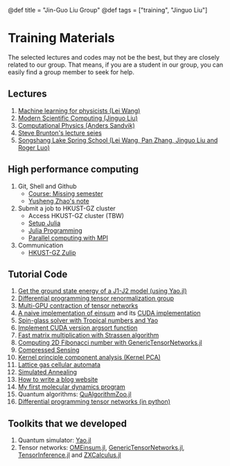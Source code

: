 @def title = "Jin-Guo Liu Group"
@def tags = ["training", "Jinguo Liu"]

# Training Materials

The selected lectures and codes may not be the best, but they are closely related to our group. That means, if you are a student in our group, you can easily find a group member to seek for help.

## Lectures
1. [Machine learning for physicists (Lei Wang)](https://github.com/wangleiphy/ml4p)
2. [Modern Scientific Computing (Jinguo Liu)](https://github.com/GiggleLiu/ModernScientificComputing)
3. [Computational Physics (Anders Sandvik)](http://physics.bu.edu/~py502/)
4. [Steve Brunton's lecture seies](https://www.youtube.com/@Eigensteve)
5. [Songshang Lake Spring School (Lei Wang, Pan Zhang, Jinguo Liu and Roger Luo)](https://github.com/QuantumBFS/SSSS)

## High performance computing
1. Git, Shell and Github
    - [Course: Missing semester](https://missing.csail.mit.edu/)
    - [Yusheng Zhao's note](https://github.com/CodingThrust/CodingClub/tree/main/helpdesk)
2. Submit a job to HKUST-GZ cluster
    - Access HKUST-GZ cluster (TBW)
    - [Setup Julia](https://github.com/CodingThrust/CodingClub/blob/main/julia/1.julia-setup.md)
    - [Julia Programming](https://github.com/JuliaComputing/Training)
    - [Parallel computing with MPI](https://github.com/CodingThrust/CodingClub/tree/main/mpi)
3. Communication
    - [HKUST-GZ Zulip](https://zhuanlan.zhihu.com/p/627137818)

## Tutorial Code
1. [Get the ground state energy of a J1-J2 model (using Yao.jl)](https://gist.github.com/GiggleLiu/5258ebc44e2b1460514be3f5da71aa1d)
2. [Differential programming tensor renormalization group](https://gist.github.com/GiggleLiu/0fb539d1a453b2cc6aca769d14d2cc79)
2. [Multi-GPU contraction of tensor networks](https://gist.github.com/GiggleLiu/d5b66c9883f0c5df41a440589983ab99)
3. [A naive implementation of einsum](https://gist.github.com/GiggleLiu/d72b04fd4d2123a4dba0d024e210da6c) and its [CUDA implementation](https://gist.github.com/GiggleLiu/57c0fd7d6d775dbe6892a1b2efda40f8)
4. [Spin-glass solver with Tropical numbers and Yao](https://gist.github.com/wangleiphy/ef1f616f26ab37ef7fd3d329f2a5be0e)
5. [Implement CUDA version argsort function](https://gist.github.com/GiggleLiu/8770ecc312832baa10953d560874516b)
6. [Fast matrix multiplication with Strassen algorithm](https://gist.github.com/GiggleLiu/62c4d4a0c54855fdf4a0456ad82fd6f5)
7. [Computing 2D Fibonacci number with GenericTensorNetworks.jl](https://gist.github.com/GiggleLiu/dd208e04456dd6aba140b7b304a7d020)
8. [Compressed Sensing](https://github.com/GiggleLiu/ModernScientificComputing/tree/main/lib/CompressedSensingTutorial)
9. [Kernel principle component analysis (Kernel PCA)](https://github.com/GiggleLiu/ModernScientificComputing/tree/main/lib/KernelPCA)
10. [Lattice gas cellular automata](https://github.com/GiggleLiu/ModernScientificComputing/tree/main/lib/LatticeGasCA)
11. [Simulated Annealing](https://github.com/CodingThrust/CodingClub/tree/main/simulated-annealing)
12. [How to write a blog website](https://franklinjl.org/workflow/)
13. [My first molecular dynamics program](https://github.com/CodingThrust/HappyMolecules.jl)
14. Quantum algorithms: [QuAlgorithmZoo.jl](https://github.com/QuantumBFS/QuAlgorithmZoo.jl)
15. [Differential programming tensor networks (in python)](https://github.com/wangleiphy/tensorgrad)

## Toolkits that we developed
1. Quantum simulator: [Yao.jl](https://arxiv.org/abs/1912.10877)
2. Tensor networks: [OMEinsum.jl](https://github.com/under-Peter/OMEinsum.jl), [GenericTensorNetworks.jl](https://github.com/QuEraComputing/GenericTensorNetworks.jl), [TensorInference.jl](https://github.com/TensorBFS/TensorInference.jl) and [ZXCalculus.jl](https://github.com/QuantumBFS/ZXCalculus.jl)